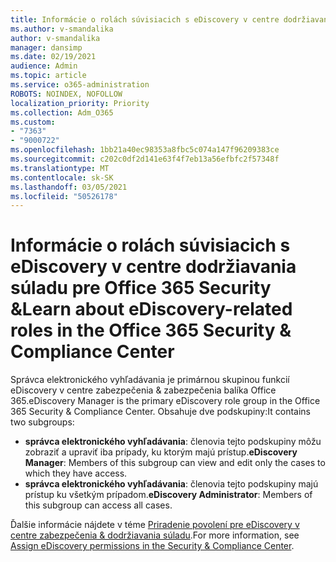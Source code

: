 ```yaml
---
title: Informácie o rolách súvisiacich s eDiscovery v centre dodržiavania súladu pre Office 365 Security &
ms.author: v-smandalika
author: v-smandalika
manager: dansimp
ms.date: 02/19/2021
audience: Admin
ms.topic: article
ms.service: o365-administration
ROBOTS: NOINDEX, NOFOLLOW
localization_priority: Priority
ms.collection: Adm_O365
ms.custom:
- "7363"
- "9000722"
ms.openlocfilehash: 1bb21a40ec98353a8fbc5c074a147f96209383ce
ms.sourcegitcommit: c202c0df2d141e63f4f7eb13a56efbfc2f57348f
ms.translationtype: MT
ms.contentlocale: sk-SK
ms.lasthandoff: 03/05/2021
ms.locfileid: "50526178"
---
```

# <a name="learn-about-ediscovery-related-roles-in-the-office-365-security--compliance-center"></a><span data-ttu-id="31ddb-102">Informácie o rolách súvisiacich s eDiscovery v centre dodržiavania súladu pre Office 365 Security &</span><span class="sxs-lookup"><span data-stu-id="31ddb-102">Learn about eDiscovery-related roles in the Office 365 Security & Compliance Center</span></span>

<span data-ttu-id="31ddb-103">Správca elektronického vyhľadávania je primárnou skupinou funkcií eDiscovery v centre zabezpečenia & zabezpečenia balíka Office 365.</span><span class="sxs-lookup"><span data-stu-id="31ddb-103">eDiscovery Manager is the primary eDiscovery role group in the Office 365 Security & Compliance Center.</span></span> <span data-ttu-id="31ddb-104">Obsahuje dve podskupiny:</span><span class="sxs-lookup"><span data-stu-id="31ddb-104">It contains two subgroups:</span></span>

- <span data-ttu-id="31ddb-105">**správca elektronického vyhľadávania**: členovia tejto podskupiny môžu zobraziť a upraviť iba prípady, ku ktorým majú prístup.</span><span class="sxs-lookup"><span data-stu-id="31ddb-105">**eDiscovery Manager**: Members of this subgroup can view and edit only the cases to which they have access.</span></span>
- <span data-ttu-id="31ddb-106">**správca elektronického vyhľadávania**: členovia tejto podskupiny majú prístup ku všetkým prípadom.</span><span class="sxs-lookup"><span data-stu-id="31ddb-106">**eDiscovery Administrator**: Members of this subgroup can access all cases.</span></span>

<span data-ttu-id="31ddb-107">Ďalšie informácie nájdete v téme [Priradenie povolení pre eDiscovery v centre zabezpečenia & dodržiavania súladu](https://docs.microsoft.com/microsoft-365/compliance/assign-ediscovery-permissions).</span><span class="sxs-lookup"><span data-stu-id="31ddb-107">For more information, see [Assign eDiscovery permissions in the Security & Compliance Center](https://docs.microsoft.com/microsoft-365/compliance/assign-ediscovery-permissions).</span></span>
